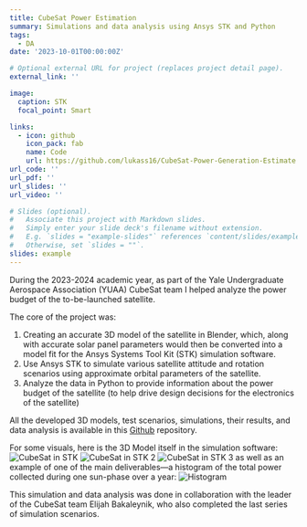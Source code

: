 ```yaml
---
title: CubeSat Power Estimation
summary: Simulations and data analysis using Ansys STK and Python
tags:
  - DA
date: '2023-10-01T00:00:00Z'

# Optional external URL for project (replaces project detail page).
external_link: ''

image:
  caption: STK
  focal_point: Smart

links:
  - icon: github
    icon_pack: fab
    name: Code
    url: https://github.com/lukass16/CubeSat-Power-Generation-Estimate
url_code: ''
url_pdf: ''
url_slides: ''
url_video: ''

# Slides (optional).
#   Associate this project with Markdown slides.
#   Simply enter your slide deck's filename without extension.
#   E.g. `slides = "example-slides"` references `content/slides/example-slides.md`.
#   Otherwise, set `slides = ""`.
slides: example
---
```

During the 2023-2024 academic year, as part of the Yale Undergraduate Aerospace Association (YUAA) CubeSat team I helped analyze the power budget of the to-be-launched satellite. 

The core of the project was:
1) Creating an accurate 3D model of the satellite in Blender, which, along with accurate solar panel parameters would then be converted into a model fit for the Ansys Systems Tool Kit (STK) simulation software.
2) Use Ansys STK to simulate various satellite attitude and rotation scenarios using approximate orbital parameters of the satellite.
3) Analyze the data in Python to provide information about the power budget of the satellite (to help drive design decisions for the electronics of the satellite)

All the developed 3D models, test scenarios, simulations, their results, and data analysis is available in this [Github](https://github.com/lukass16/CubeSat-Power-Generation-Estimate) repository.

For some visuals, here is the 3D Model itself in the simulation software: 
![CubeSat in STK](/uploads/images/cubesat/stk.png) 
![CubeSat in STK 2](/uploads/images/cubesat/cubesatstk.png)
![CubeSat in STK 3](/uploads/images/cubesat/cubesat.png)
as well as an example of one of the main deliverables—a histogram of the total power collected during one sun-phase over a year:
![Histogram](/uploads/images/cubesat/sunphasehistogram.png)

This simulation and data analysis was done in collaboration with the leader of the CubeSat team Elijah Bakaleynik, who also completed the last series of simulation scenarios.